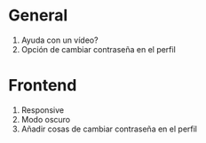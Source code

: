 # General
1. Ayuda con un vídeo?
2. Opción de cambiar contraseña en el perfil

# Frontend
1. Responsive
2. Modo oscuro
3. Añadir cosas de cambiar contraseña en el perfil
